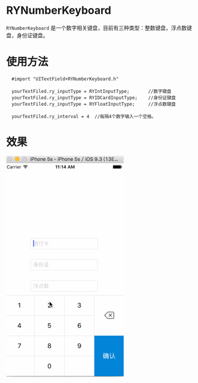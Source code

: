 # RYNumberKeyboard

`RYNumberKeyboard` 是一个数字相关键盘，目前有三种类型：整数键盘，浮点数键盘，身份证键盘。

# 使用方法

```
  #import "UITextField+RYNumberKeyboard.h"
  
  yourTextFiled.ry_inputType = RYIntInputType;       //数字键盘
  yourTextFiled.ry_inputType = RYIDCardInputType;    //身份证键盘
  yourTextFiled.ry_inputType = RYFloatInputType;     //浮点数键盘
  
  yourTextFiled.ry_interval = 4  //每隔4个数字输入一个空格。
```

# 效果

![RYNumberKeyboard](https://github.com/Resory/Images/blob/master/RYNumberKeyboard.gif)

